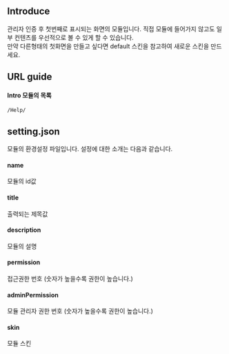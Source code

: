 ## Introduce
관리자 인증 후 첫번째로 표시되는 화면의 모듈입니다. 직접 모듈에 들어가지 않고도 일부 컨텐츠를 우선적으로 볼 수 있게 할 수 있습니다.  
만약 다른형태의 첫화면을 만들고 싶다면 default 스킨을 참고하여 새로운 스킨을 만드세요.



## URL guide

#### Intro 모듈의 목록
`/Help/`



## setting.json
모듈의 환경설정 파일입니다. 설정에 대한 소개는 다음과 같습니다.

#### name
모듈의 id값

#### title
출력되는 제목값

#### description
모듈의 설명

#### permission
접근권한 번호 (숫자가 높을수록 권한이 높습니다.)

#### adminPermission
모듈 관리자 권한 번호 (숫자가 높을수록 권한이 높습니다.)

#### skin
모듈 스킨